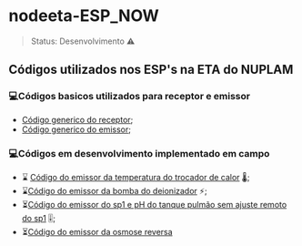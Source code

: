 # nodeeta-ESP_NOW

> Status: Desenvolvimento ⚠️

## Códigos utilizados nos ESP's na ETA do NUPLAM

### 💻Códigos basicos utilizados para receptor e emissor

- [Código generico do receptor](https://github.com/LucasBf22/nodeeta-ESP_NOW/blob/master/Teste-esp_now/ESP_NOW_RECEPTOR/ESP_NOW/ESP_NOW.ino);
- [Código generico do emissor](https://github.com/LucasBf22/nodeeta-ESP_NOW/blob/master/Teste-esp_now/ESP_NOW_SEND/ESP_NOW_SEND.ino);

### 💻Códigos em desenvolvimento implementado em campo

- ⌛ [Código do emissor da temperatura do trocador de calor](https://github.com/LucasBf22/nodeeta-ESP_NOW/blob/master/Teste-esp_now/NodeETA_OR-temp_ESP-NOW/NodeETA_OR-temp_ESP-NOW.ino) 🌡️;
- ⌛[Código do emissor da bomba do deionizador](https://github.com/LucasBf22/nodeeta-ESP_NOW/blob/master/Teste-esp_now/NodeETA_deio-bomba/NodeETA_deio-bomba.ino) ⚡;
- ⏳[Código do emissor do sp1 e pH do tanque pulmão sem ajuste remoto do sp1](https://github.com/LucasBf22/nodeeta-ESP_NOW/blob/master/Teste-esp_now/NodeETA_pulmao_NOW/NodeETA_pulmao_NOW/NodeETA_pulmao_NOW.ino) 🎚️;
- ⏳[Código do emissor da osmose reversa](https://github.com/LucasBf22/nodeeta-ESP_NOW/tree/master/Teste-esp_now/NodeETA_OR_ESP_NOW)
